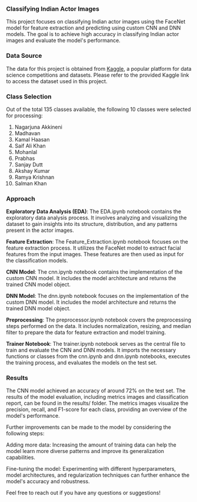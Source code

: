 <h3>Classifying Indian Actor Images</h3>

This project focuses on classifying Indian actor images using the FaceNet model for feature extraction and predicting using custom CNN and DNN models. The goal is to achieve high accuracy in classifying Indian actor images and evaluate the model's performance.

<h3>Data Source</h3>

The data for this project is obtained from [Kaggle](https://www.kaggle.com/datasets/iamsouravbanerjee/indian-actor-images-dataset), a popular platform for data science competitions and datasets. Please refer to the provided Kaggle link to access the dataset used in this project.

<h3>Class Selection</h3>

Out of the total 135 classes available, the following 10 classes were selected for processing:

1. Nagarjuna Akkineni
2. Madhavan
3. Kamal Haasan
4. Saif Ali Khan
5. Mohanlal
6. Prabhas
7. Sanjay Dutt
8. Akshay Kumar
9. Ramya Krishnan
10. Salman Khan


<h3>Approach</h3>
<p><b>Exploratory Data Analysis (EDA)</b>: The EDA.ipynb notebook contains the exploratory data analysis process. It involves analyzing and visualizing the dataset to gain insights into its structure, distribution, and any patterns present in the actor images.</p>

<b>Feature Extraction</b>: The Feature_Extraction.ipynb notebook focuses on the feature extraction process. It utilizes the FaceNet model to extract facial features from the input images. These features are then used as input for the classification models.

<b>CNN Model</b>: The cnn.ipynb notebook contains the implementation of the custom CNN model. It includes the model architecture and returns the trained CNN model object.

<b>DNN Model</b>: The dnn.ipynb notebook focuses on the implementation of the custom DNN model. It includes the model architecture and returns the trained DNN model object.

<b>Preprocessing</b>: The preprocessor.ipynb notebook covers the preprocessing steps performed on the data. It includes normalization, resizing, and median filter to prepare the data for feature extraction and model training.

<b>Trainer Notebook</b>: The trainer.ipynb notebook serves as the central file to train and evaluate the CNN and DNN models. It imports the necessary functions or classes from the cnn.ipynb and dnn.ipynb notebooks, executes the training process, and evaluates the models on the test set.

<h3>Results</h3>

The CNN model achieved an accuracy of around 72% on the test set. The results of the model evaluation, including metrics images and classification report, can be found in the results/ folder. The metrics images visualize the precision, recall, and F1-score for each class, providing an overview of the model's performance. 

Further improvements can be made to the model by considering the following steps:

<p>Adding more data: Increasing the amount of training data can help the model learn more diverse patterns and improve its generalization capabilities.</p>
Fine-tuning the model: Experimenting with different hyperparameters, model architectures, and regularization techniques can further enhance the model's accuracy and robustness.

Feel free to reach out if you have any questions or suggestions!

